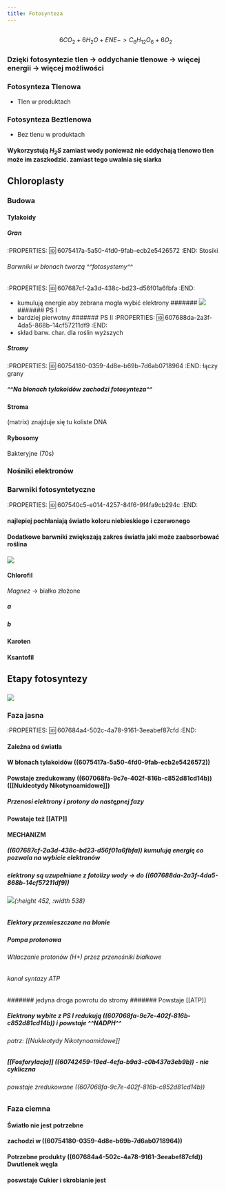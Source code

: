```yaml
---
title: Fotosynteza
---
```


## 
$$6CO_2 + 6H_2O + ENE -> C_6H_{12}O_6 + 6O_2$$
### Dzięki fotosyntezie tlen → oddychanie tlenowe → więcej energii → więcej możliwości
### Fotosynteza Tlenowa
- Tlen w produktach
### Fotosynteza Beztlenowa
- Bez tlenu w produktach
#### Wykorzystują $H_2S$ zamiast wody ponieważ **nie oddychają tlenowo** tlen może im zaszkodzić. zamiast tego uwalnia się siarka
## **Chloroplasty**
### Budowa
#### Tylakoidy
##### Gran
:PROPERTIES:
:id: 6075417a-5a50-4fd0-9fab-ecb2e5426572
:END:
Stosiki
###### Barwniki w błonach tworzą ^^fotosystemy^^
:PROPERTIES:
:id: 607687cf-2a3d-438c-bd23-d56f01a6fbfa
:END:
- kumulują energie aby zebrana mogła wybić elektrony
####### ![](https://media.discordapp.net/attachments/738092871021756817/831773821064314910/unknown.png?width=720&height=437)
####### PS I 
- bardziej pierwotny
####### PS II 
:PROPERTIES:
:id: 607688da-2a3f-4da5-868b-14cf57211df9
:END:
- skład barw. char. dla roślin wyższych
##### Stromy
:PROPERTIES:
:id: 60754180-0359-4d8e-b69b-7d6ab0718964
:END:
łączy grany
##### ^^Na błonach tylakoidów zachodzi fotosynteza^^
#### Stroma
(matrix) znajduje się tu koliste DNA
#### Rybosomy
Bakteryjne (70s)
### Nośniki elektronów
### Barwniki fotosyntetyczne
:PROPERTIES:
:id: 607540c5-e014-4257-84f6-9f4fa9cb294c
:END:
#### najlepiej pochłaniają światło koloru **niebieskiego i czerwonego**
#### Dodatkowe barwniki **zwiększają zakres światła** jaki może zaabsorbować roślina
#### ![](https://media.discordapp.net/attachments/738092871021756817/831767972518821908/unknown.png?width=720&height=320)
#### Chlorofil
_Magnez_ → białko złożone
##### **a**
##### **b**
#### Karoten
#### Ksantofil
## Etapy fotosyntezy
### ![](https://media.discordapp.net/attachments/738092871021756817/831770541471039488/unknown.png?width=720&height=594)
### Faza jasna
:PROPERTIES:
:id: 607684a4-502c-4a78-9161-3eeabef87cfd
:END:
#### Zależna od światła
#### W błonach tylakoidów ((6075417a-5a50-4fd0-9fab-ecb2e5426572))
#### Powstaje zredukowany ((607068fa-9c7e-402f-816b-c852d81cd14b)) ([[Nukleotydy Nikotynoamidowe]])
##### Przenosi elektrony i protony do następnej fazy
#### Powstaje też [[ATP]]
#### MECHANIZM
##### ((607687cf-2a3d-438c-bd23-d56f01a6fbfa)) kumulują energię co pozwala na wybicie elektronów
##### elektrony są uzupełniane z **fotolizy wody** → do ((607688da-2a3f-4da5-868b-14cf57211df9))
###### ![](https://upload.wikimedia.org/wikipedia/commons/thumb/8/83/Faza_jasna_fotosyntezy.svg/1200px-Faza_jasna_fotosyntezy.svg.png){:height 452, :width 538}
##### Elektory przemieszczane na błonie
##### Pompa protonowa
###### Wtłaczanie protonów (H+) przez przenośniki białkowe
###### kanał syntazy ATP
####### jedyna droga powrotu do stromy
####### Powstaje [[ATP]]
##### **Elektrony wybite z PS I redukują** ((607068fa-9c7e-402f-816b-c852d81cd14b))  i powstaje ^^NADPH^^
###### patrz: [[Nukleotydy Nikotynoamidowe]]
##### [[Fosforylacja]] ((60742459-19ed-4efa-b9a3-c0b437a3eb9b)) - nie cykliczna
###### powstaje zredukowane ((607068fa-9c7e-402f-816b-c852d81cd14b))
### Faza ciemna
#### Światło **nie jest** potrzebne
#### zachodzi w ((60754180-0359-4d8e-b69b-7d6ab0718964))
#### Potrzebne produkty ((607684a4-502c-4a78-9161-3eeabef87cfd)) Dwutlenek węgla
#### poswstaje Cukier i skrobianie jest